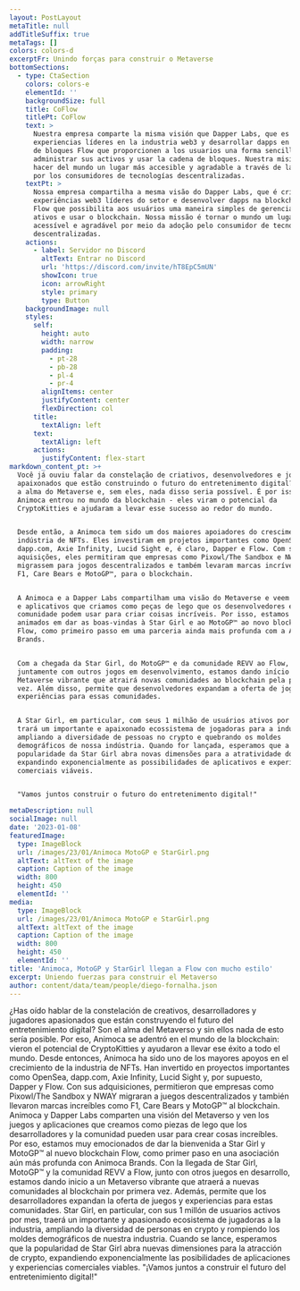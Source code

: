 ```yaml
---
layout: PostLayout
metaTitle: null
addTitleSuffix: true
metaTags: []
colors: colors-d
excerptFr: Unindo forças para construir o Metaverse
bottomSections:
  - type: CtaSection
    colors: colors-e
    elementId: ''
    backgroundSize: full
    title: CoFlow
    titlePt: CoFlow
    text: >
      Nuestra empresa comparte la misma visión que Dapper Labs, que es crear
      experiencias líderes en la industria web3 y desarrollar dapps en la cadena
      de bloques Flow que proporcionen a los usuarios una forma sencilla de
      administrar sus activos y usar la cadena de bloques. Nuestra misión es
      hacer del mundo un lugar más accesible y agradable a través de la adopción
      por los consumidores de tecnologías descentralizadas.
    textPt: >
      Nossa empresa compartilha a mesma visão do Dapper Labs, que é criar
      experiências web3 líderes do setor e desenvolver dapps na blockchain da
      Flow que possibilita aos usuários uma maneira simples de gerenciar seus
      ativos e usar o blockchain. Nossa missão é tornar o mundo um lugar mais
      acessível e agradável por meio da adoção pelo consumidor de tecnologias
      descentralizadas.
    actions:
      - label: Servidor no Discord
        altText: Entrar no Discord
        url: 'https://discord.com/invite/hT8EpC5mUN'
        showIcon: true
        icon: arrowRight
        style: primary
        type: Button
    backgroundImage: null
    styles:
      self:
        height: auto
        width: narrow
        padding:
          - pt-28
          - pb-28
          - pl-4
          - pr-4
        alignItems: center
        justifyContent: center
        flexDirection: col
      title:
        textAlign: left
      text:
        textAlign: left
      actions:
        justifyContent: flex-start
markdown_content_pt: >+
  Você já ouviu falar da constelação de criativos, desenvolvedores e jogadores
  apaixonados que estão construindo o futuro do entretenimento digital? Eles são
  a alma do Metaverse e, sem eles, nada disso seria possível. É por isso que a
  Animoca entrou no mundo da blockchain - eles viram o potencial da
  CryptoKitties e ajudaram a levar esse sucesso ao redor do mundo.


  Desde então, a Animoca tem sido um dos maiores apoiadores do crescimento da
  indústria de NFTs. Eles investiram em projetos importantes como OpenSea,
  dapp.com, Axie Infinity, Lucid Sight e, é claro, Dapper e Flow. Com suas
  aquisições, eles permitiram que empresas como Pixowl/The Sandbox e NWAY
  migrassem para jogos descentralizados e também levaram marcas incríveis, como
  F1, Care Bears e MotoGP™, para o blockchain.


  A Animoca e a Dapper Labs compartilham uma visão do Metaverse e veem os jogos
  e aplicativos que criamos como peças de lego que os desenvolvedores e a
  comunidade podem usar para criar coisas incríveis. Por isso, estamos muito
  animados em dar as boas-vindas à Star Girl e ao MotoGP™ ao novo blockchain
  Flow, como primeiro passo em uma parceria ainda mais profunda com a Animoca
  Brands.


  Com a chegada da Star Girl, do MotoGP™ e da comunidade REVV ao Flow,
  juntamente com outros jogos em desenvolvimento, estamos dando início a um
  Metaverse vibrante que atrairá novas comunidades ao blockchain pela primeira
  vez. Além disso, permite que desenvolvedores expandam a oferta de jogos e
  experiências para essas comunidades.


  A Star Girl, em particular, com seus 1 milhão de usuários ativos por mês,
  trará um importante e apaixonado ecossistema de jogadoras para a indústria,
  ampliando a diversidade de pessoas no crypto e quebrando os moldes
  demográficos de nossa indústria. Quando for lançada, esperamos que a
  popularidade da Star Girl abra novas dimensões para a atratividade do crypto,
  expandindo exponencialmente as possibilidades de aplicativos e experiências
  comerciais viáveis.


  "Vamos juntos construir o futuro do entretenimento digital!"

metaDescription: null
socialImage: null
date: '2023-01-08'
featuredImage:
  type: ImageBlock
  url: /images/23/01/Animoca MotoGP e StarGirl.png
  altText: altText of the image
  caption: Caption of the image
  width: 800
  height: 450
  elementId: ''
media:
  type: ImageBlock
  url: /images/23/01/Animoca MotoGP e StarGirl.png
  altText: altText of the image
  caption: Caption of the image
  width: 800
  height: 450
  elementId: ''
title: 'Animoca, MotoGP y StarGirl llegan a Flow con mucho estilo'
excerpt: Uniendo fuerzas para construir el Metaverso
author: content/data/team/people/diego-fornalha.json
---
```


¿Has oído hablar de la constelación de creativos, desarrolladores y jugadores apasionados que están construyendo el futuro del entretenimiento digital? Son el alma del Metaverso y sin ellos nada de esto sería posible. Por eso, Animoca se adentró en el mundo de la blockchain: vieron el potencial de CryptoKitties y ayudaron a llevar ese éxito a todo el mundo.
Desde entonces, Animoca ha sido uno de los mayores apoyos en el crecimiento de la industria de NFTs. Han invertido en proyectos importantes como OpenSea, dapp.com, Axie Infinity, Lucid Sight y, por supuesto, Dapper y Flow. Con sus adquisiciones, permitieron que empresas como Pixowl/The Sandbox y NWAY migraran a juegos descentralizados y también llevaron marcas increíbles como F1, Care Bears y MotoGP™ al blockchain.
Animoca y Dapper Labs comparten una visión del Metaverso y ven los juegos y aplicaciones que creamos como piezas de lego que los desarrolladores y la comunidad pueden usar para crear cosas increíbles. Por eso, estamos muy emocionados de dar la bienvenida a Star Girl y MotoGP™ al nuevo blockchain Flow, como primer paso en una asociación aún más profunda con Animoca Brands.
Con la llegada de Star Girl, MotoGP™ y la comunidad REVV a Flow, junto con otros juegos en desarrollo, estamos dando inicio a un Metaverso vibrante que atraerá a nuevas comunidades al blockchain por primera vez. Además, permite que los desarrolladores expandan la oferta de juegos y experiencias para estas comunidades.
Star Girl, en particular, con sus 1 millón de usuarios activos por mes, traerá un importante y apasionado ecosistema de jugadoras a la industria, ampliando la diversidad de personas en crypto y rompiendo los moldes demográficos de nuestra industria. Cuando se lance, esperamos que la popularidad de Star Girl abra nuevas dimensiones para la atracción de crypto, expandiendo exponencialmente las posibilidades de aplicaciones y experiencias comerciales viables.
"¡Vamos juntos a construir el futuro del entretenimiento digital!"

